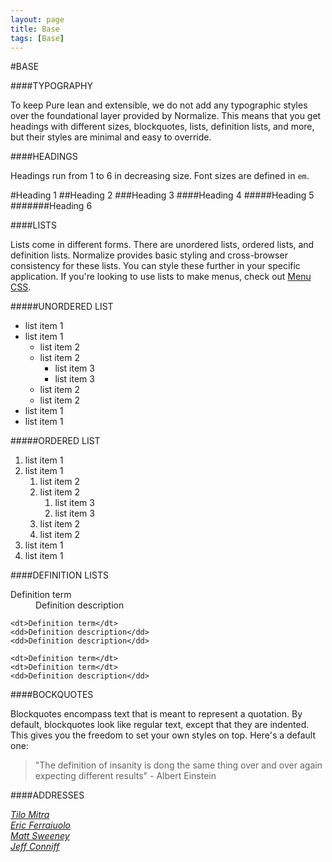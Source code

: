 ```yaml
---
layout: page
title: Base
tags: [Base]
---
```


#BASE

####TYPOGRAPHY

To keep Pure lean and extensible, we do not add any typographic styles over the foundational layer provided by Normalize. This means that you get headings with different sizes, blockquotes, lists, definition lists, and more, but their styles are minimal and easy to override.

####HEADINGS

Headings run from 1 to 6 in decreasing size. Font sizes are defined in <code>em</code>.

#Heading 1
##Heading 2
###Heading 3
####Heading 4
#####Heading 5
#######Heading 6

####LISTS

Lists come in different forms. There are unordered lists, ordered lists, and definition lists. Normalize provides basic styling and cross-browser consistency for these lists. You can style these further in your specific application. If you're looking to use lists to make menus, check out <a href="/menus/">Menu CSS</a>.

#####UNORDERED LIST

<ul>
    <li>list item 1</li>
    <li>list item 1
        <ul>
            <li>list item 2</li>
            <li>list item 2
                <ul>
                    <li>list item 3</li>
                    <li>list item 3</li>
                </ul>
            </li>
            <li>list item 2</li>
            <li>list item 2</li>
        </ul>
    </li>
    <li>list item 1</li>
    <li>list item 1</li>
</ul>

#####ORDERED LIST

<ol>
    <li>list item 1</li>
    <li>list item 1
        <ol>
            <li>list item 2</li>
            <li>list item 2
                <ol>
                    <li>list item 3</li>
                    <li>list item 3</li>
                </ol>
            </li>
            <li>list item 2</li>
            <li>list item 2</li>
        </ol>
    </li>
    <li>list item 1</li>
    <li>list item 1</li>
</ol>

####DEFINITION LISTS

<dl>
    <dt>Definition term</dt>
    <dd>Definition description</dd>

    <dt>Definition term</dt>
    <dd>Definition description</dd>
    <dd>Definition description</dd>

    <dt>Definition term</dt>
    <dt>Definition term</dt>
    <dd>Definition description</dd>
</dl>

####BOCKQUOTES

Blockquotes encompass text that is meant to represent a quotation. By default, blockquotes look like regular text, except that they are indented. This gives you the freedom to set your own styles on top. Here's a default one:

<blockquote>
    "The definition of insanity is dong the same thing over and over again expecting different results" - <span class="quote-from">Albert Einstein</span>
</blockquote>

####ADDRESSES

<address>
    <a href="https://github.com/tilomitra">Tilo Mitra</a><br>
    <a href="https://github.com/ericf">Eric Ferraiuolo</a><br>
    <a href="https://github.com/msweeney">Matt Sweeney</a><br>
    <a href="https://github.com/jconniff">Jeff Conniff</a><br>
</address>